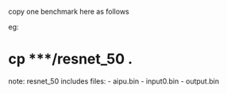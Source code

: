 copy one benchmark here as follows

eg:
# cp  ***/resnet_50 .

note:
	resnet_50 includes files:
	- aipu.bin
	- input0.bin
	- output.bin
